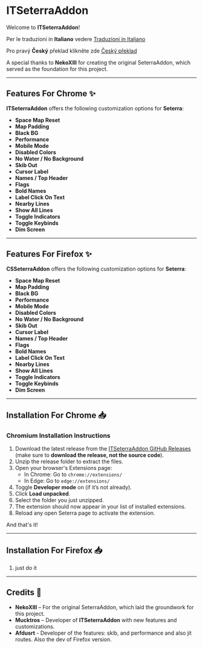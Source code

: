  # ITSeterraAddon

Welcome to **ITSeterraAddon**! 

Per le traduzioni in **Italiano** vedere [Traduzioni in Italiano](https://github.com/Mucktros/ITSeterraAddon/blob/main/Readmes/README.it.md)

Pro pravý **Český** překlad klikněte zde [Český překlad](https://github.com/Mucktros/ITSeterraAddon/blob/main/Readmes/README.cs.md)

A special thanks to **NekoXIII** for creating the original SeterraAddon, which served as the foundation for this project.

---

## Features For Chrome ✨

**ITSeterraAddon** offers the following customization options for **Seterra**:

- **Space Map Reset**
- **Map Padding**
- **Black BG**
- **Performance**
- **Mobile Mode**
- **Disabled Colors**
- **No Water / No Background**
- **Skib Out**
- **Cursor Label**
- **Names / Top Header**
- **Flags**
- **Bold Names**
- **Label Click On Text**
- **Nearby Lines**
- **Show All Lines**
- **Toggle Indicators**
- **Toggle Keybinds**
- **Dim Screen**
---

## Features For Firefox ✨

**CSSeterraAddon** offers the following customization options for **Seterra**:
- **Space Map Reset**
- **Map Padding**
- **Black BG**
- **Performance**
- **Mobile Mode**
- **Disabled Colors**
- **No Water / No Background**
- **Skib Out**
- **Cursor Label**
- **Names / Top Header**
- **Flags**
- **Bold Names**
- **Label Click On Text**
- **Nearby Lines**
- **Show All Lines**
- **Toggle Indicators**
- **Toggle Keybinds**
- **Dim Screen**

---

## Installation For Chrome 📥

### Chromium Installation Instructions

1. Download the latest release from the [ITSeterraAddon GitHub Releases](https://github.com/Mucktros/ITSeterraAddon/releases) (make sure to **download the release, not the source code**).
2. Unzip the release folder to extract the files.
3. Open your browser's Extensions page:
    - In Chrome: Go to `chrome://extensions/`
    - In Edge: Go to `edge://extensions/`
4. Toggle **Developer mode** on (if it’s not already).
5. Click **Load unpacked**.
6. Select the folder you just unzipped.
7. The extension should now appear in your list of installed extensions.
8. Reload any open Seterra page to activate the extension.

And that's it!

---

## Installation For Firefox 📥
1. just do it

---

## Credits 👏

- **NekoXIII** – For the original SeterraAddon, which laid the groundwork for this project.
- **Mucktros** – Developer of **ITSeterraAddon** with new features and customizations.
- **Afdusrt** - Developer of the features: skib, and performance and also jit routes. Also the dev of Firefox version.
